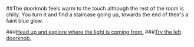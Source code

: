 ##The doorknob feels warm to the touch although the rest of the room is chilly. You turn it and find a staircase going up, towards the end of their's a faint blue glow.

###[Head up and explore where the light is coming from.](r-door_con/go_up.md)
###[Try the left doorknob.](../start_right/l-door.md)